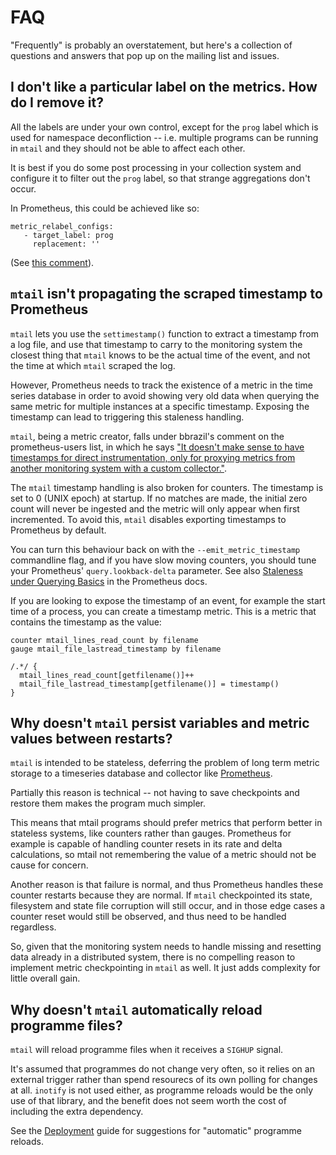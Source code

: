 # FAQ

"Frequently" is probably an overstatement, but here's a collection of questions and answers that pop up on the mailing list and issues.

## I don't like a particular label on the metrics.  How do I remove it?

All the labels are under your own control, except for the `prog` label which is used for namespace deconfliction -- i.e. multiple programs can be running in `mtail` and they should not be able to affect each other.

It is best if you do some post processing in your collection system and configure it to filter out the `prog` label, so that strange aggregations don't occur.

In Prometheus, this could be achieved like so:

```
metric_relabel_configs:
   - target_label: prog
     replacement: ''
```

(See [this comment](https://github.com/google/mtail/issues/59#issuecomment-303531070)).


## `mtail` isn't propagating the scraped timestamp to Prometheus

`mtail` lets you use the `settimestamp()` function to extract a timestamp from
a log file, and use that timestamp to carry to the monitoring system the
closest thing that `mtail` knows to be the actual time of the event, and not
the time at which `mtail` scraped the log.

However, Prometheus needs to track the existence of a metric in the time series
database in order to avoid showing very old data when querying the same metric
for multiple instances at a specific timestamp. Exposing the timestamp can lead
to triggering this staleness handling.

`mtail`, being a metric creator, falls under bbrazil's comment on the
prometheus-users list, in which he says ["It doesn't make sense to have
timestamps for direct instrumentation, only for proxying metrics from another
monitoring system with a custom
collector."](https://groups.google.com/forum/#!msg/prometheus-users/qgxKH6_gYzM/LyO5wGO6BwAJ).

The `mtail` timestamp handling is also broken for counters. The timestamp is
set to 0 (UNIX epoch) at startup. If no matches are made, the initial zero
count will never be ingested and the metric will only appear when first
incremented. To avoid this, `mtail` disables exporting timestamps to Prometheus
by default.

You can turn this behaviour back on with the `--emit_metric_timestamp`
commandline flag, and if you have slow moving counters, you should tune your
Prometheus' `query.lookback-delta` parameter.  See also [Staleness under
Querying
Basics](https://prometheus.io/docs/prometheus/latest/querying/basics/#staleness)
in the Prometheus docs.

If you are looking to expose the timestamp of an event, for example the start time of
a process, you can create a timestamp metric. This is a metric that contains
the timestamp as the value:

```mtail
counter mtail_lines_read_count by filename
gauge mtail_file_lastread_timestamp by filename

/.*/ {
  mtail_lines_read_count[getfilename()]++
  mtail_file_lastread_timestamp[getfilename()] = timestamp()
}
```

## Why doesn't `mtail` persist variables and metric values between restarts?

`mtail` is intended to be stateless, deferring the problem of long term metric
storage to a timeseries database and collector like
[Prometheus](https://prometheus.io).

Partially this reason is technical -- not having to save checkpoints and restore them makes the program much simpler.

This means that mtail programs should prefer metrics that perform better in
stateless systems, like counters rather than gauges.  Prometheus for example is
capable of handling counter resets in its rate and delta calculations, so mtail
not remembering the value of a metric should not be cause for concern.

Another reason is that failure is normal, and thus Prometheus handles these
counter restarts because they are normal.  If `mtail` checkpointed its state,
filesystem and state file corruption will still occur, and in those edge cases
a counter reset would still be observed, and thus need to be handled
regardless.

So, given that the monitoring system needs to handle missing and resetting data
already in a distributed system, there is no compelling reason to implement
metric checkpointing in `mtail` as well.  It just adds complexity for little
overall gain.

## Why doesn't `mtail` automatically reload programme files?

`mtail` will reload programme files when it receives a `SIGHUP` signal.

It's assumed that programmes do not change very often, so it relies on an external trigger rather than spend resourecs of its own polling for changes at all.  `inotify` is not used either, as programme reloads would be the only use of that library, and the benefit does not seem worth the cost of including the extra dependency.

See the [Deployment](Deployment.md) guide for suggestions for "automatic" programme reloads.
